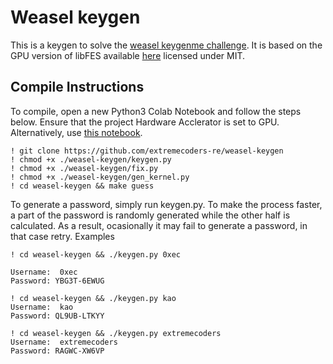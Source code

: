 # Weasel keygen

This is a keygen to solve the [weasel keygenme challenge](https://forum.tuts4you.com/topic/38604-weasel-by-kao/). It is based on the GPU version of libFES available [here](http://www.polycephaly.org/projects/forcemq/index.shtml) licensed under MIT.


## Compile Instructions

To compile, open a new Python3 Colab Notebook and follow the steps below. Ensure that the project Hardware Acclerator  is set to GPU. Alternatively, use [this notebook]().

```
! git clone https://github.com/extremecoders-re/weasel-keygen
! chmod +x ./weasel-keygen/keygen.py
! chmod +x ./weasel-keygen/fix.py
! chmod +x ./weasel-keygen/gen_kernel.py
! cd weasel-keygen && make guess
```

To generate a password, simply run keygen.py. To make the process faster, a part of the password is randomly generated while the other half is calculated. As a result, ocasionally it may fail to generate a password, in that case retry. Examples

```
! cd weasel-keygen && ./keygen.py 0xec

Username:  0xec
Password: YBG3T-6EWUG
```

```
! cd weasel-keygen && ./keygen.py kao
Username:  kao
Password: QL9UB-LTKYY
```

```
! cd weasel-keygen && ./keygen.py extremecoders
Username:  extremecoders
Password: RAGWC-XW6VP
```


